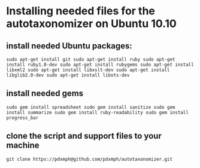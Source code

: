 # Installing needed files for the autotaxonomizer on Ubuntu 10.10

## install needed Ubuntu packages:

`sudo apt-get install git
sudo apt-get install ruby
sudo apt-get install ruby1.8-dev
sudo apt-get install rubygems
sudo apt-get install libxml2
sudo apt-get install libxslt-dev
sudo apt-get install libglib2.0-dev
sudo apt-get install libots-dev`


## install needed gems

`sudo gem install spreadsheet
sudo gem install sanitize
sudo gem install summarize
sudo gem install ruby-readability
sudo gem install progress_bar`


## clone the script and support files to your machine

`git clone https://pdxmph@github.com/pdxmph/autotaxonomizer.git`